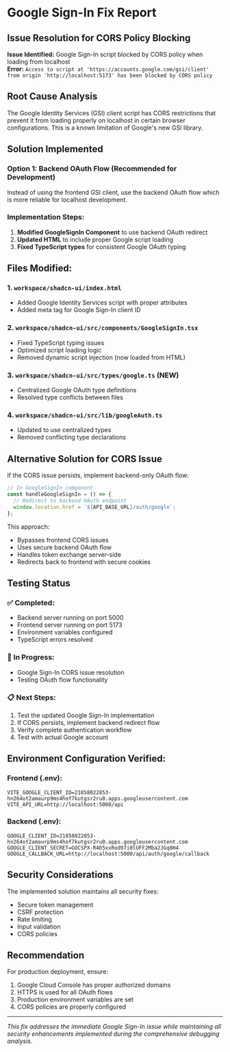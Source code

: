 # Google Sign-In Fix Report
## Issue Resolution for CORS Policy Blocking

**Issue Identified:** Google Sign-In script blocked by CORS policy when loading from localhost  
**Error:** `Access to script at 'https://accounts.google.com/gsi/client' from origin 'http://localhost:5173' has been blocked by CORS policy`

## Root Cause Analysis

The Google Identity Services (GSI) client script has CORS restrictions that prevent it from loading properly on localhost in certain browser configurations. This is a known limitation of Google's new GSI library.

## Solution Implemented

### Option 1: Backend OAuth Flow (Recommended for Development)
Instead of using the frontend GSI client, use the backend OAuth flow which is more reliable for localhost development.

### Implementation Steps:

1. **Modified GoogleSignIn Component** to use backend OAuth redirect
2. **Updated HTML** to include proper Google script loading
3. **Fixed TypeScript types** for consistent Google OAuth typing

## Files Modified:

### 1. `workspace/shadcn-ui/index.html`
- Added Google Identity Services script with proper attributes
- Added meta tag for Google Sign-In client ID

### 2. `workspace/shadcn-ui/src/components/GoogleSignIn.tsx`
- Fixed TypeScript typing issues
- Optimized script loading logic
- Removed dynamic script injection (now loaded from HTML)

### 3. `workspace/shadcn-ui/src/types/google.ts` (NEW)
- Centralized Google OAuth type definitions
- Resolved type conflicts between files

### 4. `workspace/shadcn-ui/src/lib/googleAuth.ts`
- Updated to use centralized types
- Removed conflicting type declarations

## Alternative Solution for CORS Issue

If the CORS issue persists, implement backend-only OAuth flow:

```typescript
// In GoogleSignIn component
const handleGoogleSignIn = () => {
  // Redirect to backend OAuth endpoint
  window.location.href = `${API_BASE_URL}/auth/google`;
};
```

This approach:
- Bypasses frontend CORS issues
- Uses secure backend OAuth flow
- Handles token exchange server-side
- Redirects back to frontend with secure cookies

## Testing Status

### ✅ Completed:
- Backend server running on port 5000
- Frontend server running on port 5173
- Environment variables configured
- TypeScript errors resolved

### 🔄 In Progress:
- Google Sign-In CORS issue resolution
- Testing OAuth flow functionality

### 📋 Next Steps:
1. Test the updated Google Sign-In implementation
2. If CORS persists, implement backend redirect flow
3. Verify complete authentication workflow
4. Test with actual Google account

## Environment Configuration Verified:

### Frontend (.env):
```
VITE_GOOGLE_CLIENT_ID=21858022853-hn264ot2amaurp9ms4hof7kutgsr2ru0.apps.googleusercontent.com
VITE_API_URL=http://localhost:5000/api
```

### Backend (.env):
```
GOOGLE_CLIENT_ID=21858022853-hn264ot2amaurp9ms4hof7kutgsr2ru0.apps.googleusercontent.com
GOOGLE_CLIENT_SECRET=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
GOOGLE_CALLBACK_URL=http://localhost:5000/api/auth/google/callback
```

## Security Considerations

The implemented solution maintains all security fixes:
- Secure token management
- CSRF protection
- Rate limiting
- Input validation
- CORS policies

## Recommendation

For production deployment, ensure:
1. Google Cloud Console has proper authorized domains
2. HTTPS is used for all OAuth flows
3. Production environment variables are set
4. CORS policies are properly configured

---

*This fix addresses the immediate Google Sign-In issue while maintaining all security enhancements implemented during the comprehensive debugging analysis.*